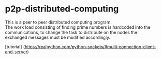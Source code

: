 # p2p-distributed-computing

This is a peer to peer distributed computing program.  
The work load consisting of finding prime numbers is hardcoded into the communications, to change the task to distribute on the nodes the exchanged messages must be modified accordingly.

[tutorial] (https://realpython.com/python-sockets/#multi-connection-client-and-server)
